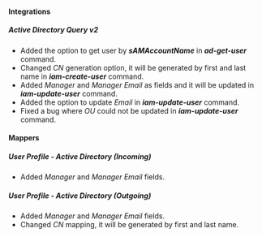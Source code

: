 
#### Integrations
##### Active Directory Query v2
- Added the option to get user by ***sAMAccountName*** in ***ad-get-user*** command.
- Changed *CN* generation option, it will be generated by first and last name in ***iam-create-user*** command.
- Added *Manager* and *Manager Email* as fields and it will be updated in ***iam-update-user*** command.
- Added the option to update *Email* in ***iam-update-user*** command.
- Fixed a bug where *OU* could not be updated in ***iam-update-user*** command.

#### Mappers
##### User Profile - Active Directory (Incoming)
- Added *Manager* and *Manager Email* fields.
##### User Profile - Active Directory (Outgoing)
- Added *Manager* and *Manager Email* fields.
- Changed *CN* mapping, it will be generated by first and last name.